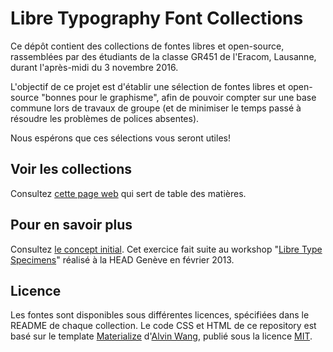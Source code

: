 # Libre Typography Font Collections

Ce dépôt contient des collections de fontes libres et open-source, rassemblées par des étudiants de la classe GR451 de l'Eracom, Lausanne, durant l'après-midi du 3 novembre 2016.

L'objectif de ce projet est d'établir une sélection de fontes libres et open-source "bonnes pour le graphisme", afin de pouvoir compter sur une base commune lors de travaux de groupe (et de minimiser le temps passé à résoudre les problèmes de polices absentes).

Nous espérons que ces sélections vous seront utiles!

## Voir les collections

Consultez [cette page web](https://eracom-gr451.github.io/font-collections/) qui sert de table des matières.

## Pour en savoir plus

Consultez [le concept initial](CONCEPT.md). Cet exercice fait suite au workshop "[Libre Type Specimens](https://ms-studio.net/workshops/libre-type-specimens/)" réalisé à la HEAD Genève en février 2013.

## Licence

Les fontes sont disponibles sous différentes licences, spécifiées dans le README de chaque collection. Le code CSS et HTML de ce repository est basé sur le template [Materialize](https://github.com/Dogfalo/materialize) d'[Alvin Wang](https://github.com/Dogfalo), publié sous la licence [MIT](https://github.com/Dogfalo/materialize/blob/master/LICENSE).
